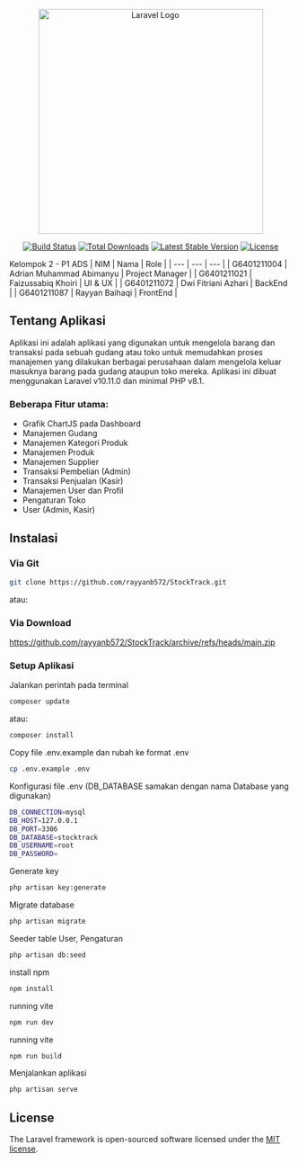 <p align="center"><a href="https://laravel.com" target="_blank"><img src="https://raw.githubusercontent.com/laravel/art/master/logo-lockup/5%20SVG/2%20CMYK/1%20Full%20Color/laravel-logolockup-cmyk-red.svg" width="400" alt="Laravel Logo"></a></p>

<p align="center">
<a href="https://github.com/laravel/framework/actions"><img src="https://github.com/laravel/framework/workflows/tests/badge.svg" alt="Build Status"></a>
<a href="https://packagist.org/packages/laravel/framework"><img src="https://img.shields.io/packagist/dt/laravel/framework" alt="Total Downloads"></a>
<a href="https://packagist.org/packages/laravel/framework"><img src="https://img.shields.io/packagist/v/laravel/framework" alt="Latest Stable Version"></a>
<a href="https://packagist.org/packages/laravel/framework"><img src="https://img.shields.io/packagist/l/laravel/framework" alt="License"></a>
</p>

Kelompok 2 - P1 ADS
| NIM | Nama | Role |
| --- | --- | --- |
| G6401211004 | Adrian Muhammad Abimanyu | Project Manager |
| G6401211021 | Faizussabiq Khoiri | UI & UX |
| G6401211072 | Dwi Fitriani Azhari | BackEnd |
| G6401211087 | Rayyan Baihaqi | FrontEnd |

## Tentang Aplikasi

Aplikasi ini adalah aplikasi yang digunakan untuk mengelola barang dan transaksi pada sebuah gudang atau toko untuk memudahkan proses manajemen yang dilakukan berbagai perusahaan dalam mengelola keluar masuknya barang pada gudang ataupun toko mereka. Aplikasi ini dibuat menggunakan Laravel v10.11.0 dan minimal PHP v8.1. 

### Beberapa Fitur utama:
- Grafik ChartJS pada Dashboard
- Manajemen Gudang
- Manajemen Kategori Produk
- Manajemen Produk
- Manajemen Supplier
- Transaksi Pembelian (Admin)
- Transaksi Penjualan (Kasir)
- Manajemen User dan Profil
- Pengaturan Toko
- User (Admin, Kasir)


## Instalasi
### Via Git
```bash
git clone https://github.com/rayyanb572/StockTrack.git
```
atau:
### Via Download
https://github.com/rayyanb572/StockTrack/archive/refs/heads/main.zip

### Setup Aplikasi
Jalankan perintah pada terminal
```bash
composer update
```
atau:
```bash
composer install
```
Copy file .env.example dan rubah ke format .env
```bash
cp .env.example .env
```
Konfigurasi file .env (DB_DATABASE samakan dengan nama Database yang digunakan)
```bash
DB_CONNECTION=mysql
DB_HOST=127.0.0.1
DB_PORT=3306
DB_DATABASE=stocktrack
DB_USERNAME=root
DB_PASSWORD=
```
Generate key
```bash
php artisan key:generate
```
Migrate database
```bash
php artisan migrate
```
Seeder table User, Pengaturan
```bash
php artisan db:seed
```
install npm
```bash
npm install
```
running vite
```bash
npm run dev
```
running vite
```bash
npm run build
```
Menjalankan aplikasi
```bash
php artisan serve
```

## License

The Laravel framework is open-sourced software licensed under the [MIT license](https://opensource.org/licenses/MIT).
